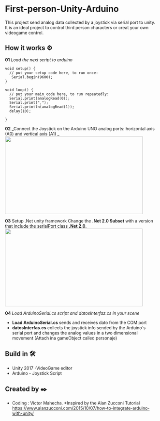 # First-person-Unity-Arduino
This project send analog data collected by a joystick via serial port to unity. It is an ideal project to control third person characters or creat your own videogame control.  

## How it works ⚙️
**01** _Load the next script to arduino_
```
void setup() {
  // put your setup code here, to run once:
   Serial.begin(9600);
}

void loop() {
  // put your main code here, to run repeatedly:
  Serial.print(analogRead(0));
  Serial.print(",");
  Serial.println(analogRead(1));
  delay(10);

}
```
**02** _Connect the Joystick on the Arduino UNO analog ports: horizontal axis (A0) and vertical axis (A1) _ <br>
<image src="https://raw.githubusercontent.com/vicjomaa/First-person-Unity-Arduino/master/Images/Circuit.JPG" height="256" width="455"><image/>
  
**03** Setup .Net unity framework
Change the **.Net 2.0 Subset** with a version that include the  serialPort class **.Net 2.0**. 
<image src="https://raw.githubusercontent.com/vicjomaa/First-person-Unity-Arduino/master/Images/net.JPG" height="256" width="455"><image/>

**04** _Load ArduinoSerial.cs script and datosInterfaz.cs in your scene_
* **Load ArduinoSerial.cs** sends and receives dato from the COM port
* **datosInterfas.cs** collects the joystick info sended by the Arduino´s serial port and changes the analog values in a two dimensional movement (Attach ina gameObject called personaje)


## Build in 🛠️
* Unity 2017  -VideoGame editor
* Arduino - Joystick Script



## Created by ✒️
* Coding : Victor Mahecha.
*Inspired by the Alan Zucconi Tutorial https://www.alanzucconi.com/2015/10/07/how-to-integrate-arduino-with-unity/

